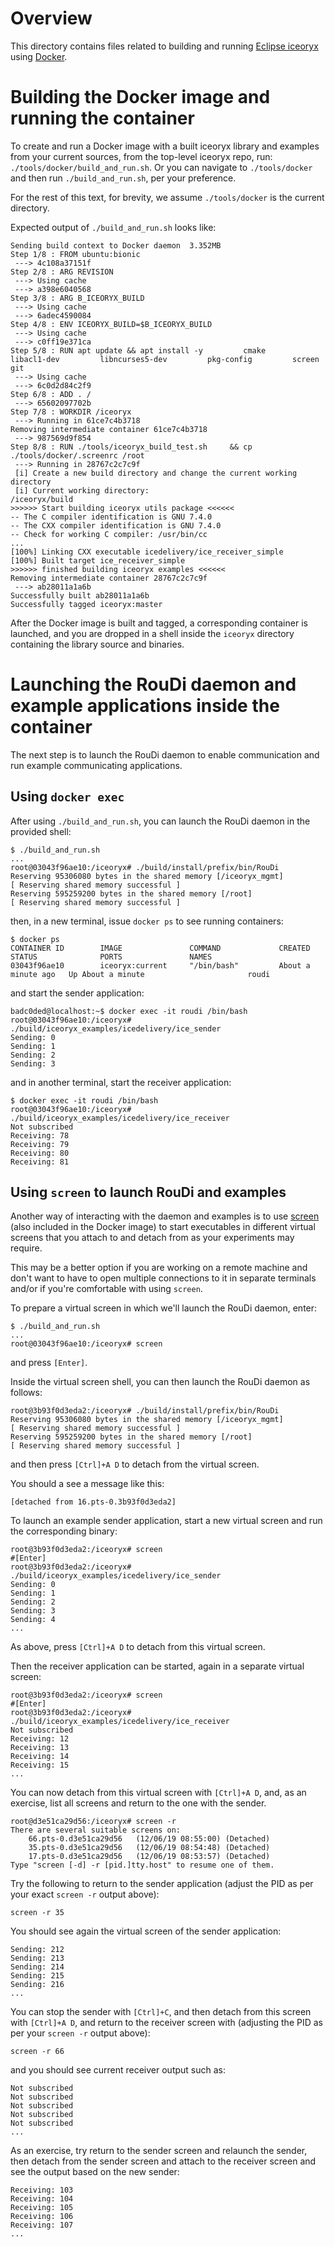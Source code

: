 # Overview

This directory contains files related to building and running [Eclipse iceoryx](https://github.com/eclipse/iceoryx) using [Docker](https://www.docker.com/).

# Building the Docker image and running the container

To create and run a Docker image with a built iceoryx library and examples from your current sources, from the top-level iceoryx repo, run: `./tools/docker/build_and_run.sh`. Or you can navigate to `./tools/docker` and then run `./build_and_run.sh`, per your preference.

For the rest of this text, for brevity, we assume `./tools/docker` is the current directory.

Expected output of `./build_and_run.sh` looks like:

```
Sending build context to Docker daemon  3.352MB
Step 1/8 : FROM ubuntu:bionic
 ---> 4c108a37151f
Step 2/8 : ARG REVISION
 ---> Using cache
 ---> a398e6040568
Step 3/8 : ARG B_ICEORYX_BUILD
 ---> Using cache
 ---> 6adec4590084
Step 4/8 : ENV ICEORYX_BUILD=$B_ICEORYX_BUILD
 ---> Using cache
 ---> c0ff19e371ca
Step 5/8 : RUN apt update && apt install -y         cmake         libacl1-dev         libncurses5-dev         pkg-config         screen         git
 ---> Using cache
 ---> 6c0d2d84c2f9
Step 6/8 : ADD . /
 ---> 65602097702b
Step 7/8 : WORKDIR /iceoryx
 ---> Running in 61ce7c4b3718
Removing intermediate container 61ce7c4b3718
 ---> 987569d9f854
Step 8/8 : RUN ./tools/iceoryx_build_test.sh     && cp ./tools/docker/.screenrc /root
 ---> Running in 28767c2c7c9f
 [i] Create a new build directory and change the current working directory
 [i] Current working directory:
/iceoryx/build
>>>>>> Start building iceoryx utils package <<<<<<
-- The C compiler identification is GNU 7.4.0
-- The CXX compiler identification is GNU 7.4.0
-- Check for working C compiler: /usr/bin/cc
...
[100%] Linking CXX executable icedelivery/ice_receiver_simple
[100%] Built target ice_receiver_simple
>>>>>> finished building iceoryx examples <<<<<<
Removing intermediate container 28767c2c7c9f
 ---> ab28011a1a6b
Successfully built ab28011a1a6b
Successfully tagged iceoryx:master
```

After the Docker image is built and tagged, a corresponding container is launched, and you are dropped in a shell inside the `iceoryx` directory containing the library source and binaries.

# Launching the RouDi daemon and example applications inside the container

The next step is to launch the RouDi daemon to enable communication and run example communicating applications.

## Using `docker exec`

After using `./build_and_run.sh`, you can launch the RouDi daemon in the provided shell:

```
$ ./build_and_run.sh
...
root@03043f96ae10:/iceoryx# ./build/install/prefix/bin/RouDi 
Reserving 95306080 bytes in the shared memory [/iceoryx_mgmt]
[ Reserving shared memory successful ] 
Reserving 595259200 bytes in the shared memory [/root]
[ Reserving shared memory successful ] 
```

then, in a new terminal, issue `docker ps` to see running containers:

```
$ docker ps
CONTAINER ID        IMAGE               COMMAND             CREATED              STATUS              PORTS               NAMES
03043f96ae10        iceoryx:current     "/bin/bash"         About a minute ago   Up About a minute                       roudi
```

and start the sender application:

```
badc0ded@localhost:~$ docker exec -it roudi /bin/bash
root@03043f96ae10:/iceoryx# ./build/iceoryx_examples/icedelivery/ice_sender
Sending: 0
Sending: 1
Sending: 2
Sending: 3
```

and in another terminal, start the receiver application:

```
$ docker exec -it roudi /bin/bash
root@03043f96ae10:/iceoryx# ./build/iceoryx_examples/icedelivery/ice_receiver
Not subscribed
Receiving: 78
Receiving: 79
Receiving: 80
Receiving: 81
```

## Using `screen` to launch RouDi and examples

Another way of interacting with the daemon and examples is to use [screen](https://www.gnu.org/software/screen/) (also included in the Docker image) to start executables in different virtual screens that you attach to and detach from as your experiments may require.

This may be a better option if you are working on a remote machine and don't want to have to open multiple connections to it in separate terminals and/or if you're comfortable with using `screen`.

To prepare a virtual screen in which we'll launch the RouDi daemon, enter:

```
$ ./build_and_run.sh
...
root@03043f96ae10:/iceoryx# screen
```

and press `[Enter]`.

Inside the virtual screen shell, you can then launch the RouDi daemon as follows:

```
root@3b93f0d3eda2:/iceoryx# ./build/install/prefix/bin/RouDi
Reserving 95306080 bytes in the shared memory [/iceoryx_mgmt]
[ Reserving shared memory successful ] 
Reserving 595259200 bytes in the shared memory [/root]
[ Reserving shared memory successful ]
```

and then press `[Ctrl]+A D` to detach from the virtual screen.

You should a see a message like this:
```
[detached from 16.pts-0.3b93f0d3eda2]
```

To launch an example sender application, start a new virtual screen and run the corresponding binary:

```
root@3b93f0d3eda2:/iceoryx# screen
#[Enter]
root@3b93f0d3eda2:/iceoryx# ./build/iceoryx_examples/icedelivery/ice_sender
Sending: 0
Sending: 1
Sending: 2
Sending: 3
Sending: 4
...
```

As above, press `[Ctrl]+A D` to detach from this virtual screen.

Then the receiver application can be started, again in a separate virtual screen:

```
root@3b93f0d3eda2:/iceoryx# screen
#[Enter]
root@3b93f0d3eda2:/iceoryx# ./build/iceoryx_examples/icedelivery/ice_receiver
Not subscribed
Receiving: 12
Receiving: 13
Receiving: 14
Receiving: 15
...
```

You can now detach from this virtual screen with `[Ctrl]+A D`, and, as an exercise, list all screens and return to the one with the sender.

```
root@d3e51ca29d56:/iceoryx# screen -r
There are several suitable screens on:
	66.pts-0.d3e51ca29d56	(12/06/19 08:55:00)	(Detached)
	35.pts-0.d3e51ca29d56	(12/06/19 08:54:48)	(Detached)
	17.pts-0.d3e51ca29d56	(12/06/19 08:53:57)	(Detached)
Type "screen [-d] -r [pid.]tty.host" to resume one of them.
```

Try the following to return to the sender application (adjust the PID as per your exact `screen -r` output above):

```
screen -r 35
```

You should see again the virtual screen of the sender application:

```
Sending: 212
Sending: 213
Sending: 214
Sending: 215
Sending: 216
...
```

You can stop the sender with `[Ctrl]+C`, and then detach from this screen with `[Ctrl]+A D`, and return to the receiver screen with (adjusting the PID as per your `screen -r` output above):

```
screen -r 66
```

and you should see current receiver output such as:

```
Not subscribed
Not subscribed
Not subscribed
Not subscribed
Not subscribed
...
```

As an exercise, try return to the sender screen and relaunch the sender, then detach from the sender screen and attach to the receiver screen and see the output based on the new sender:

```
Receiving: 103
Receiving: 104
Receiving: 105
Receiving: 106
Receiving: 107
...
```
